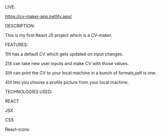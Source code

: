 LIVE:

https://cv-maker-app.netlify.app/

DESCRIPTION:

This is my first React JS project which is a CV-maker.


FEATURES:

1)It has a default CV which gets updated on input changes.

2)It can take new user inputs and make CV with those values.

3)It can print the CV to your local machine in a bunch of formats,pdf is one.

4)It lets you choose a profile picture from your local machine.


TECHNOLOGIES USED:

REACT

JSX

CSS

React-icons


